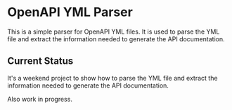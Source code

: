 # OpenAPI YML Parser

This is a simple parser for OpenAPI YML files. It is used to parse the YML file and extract the information needed to generate the API documentation.

## Current Status

It's a weekend project to show how to parse the YML file and extract the information needed to generate the API documentation.

Also work in progress.
